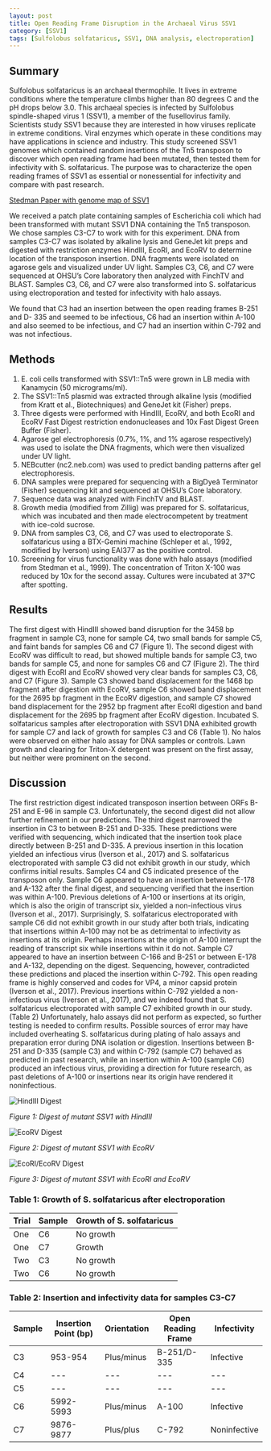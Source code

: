 ```yaml
---
layout: post
title: Open Reading Frame Disruption in the Archaeal Virus SSV1
category: [SSV1]
tags: [Sulfolobus solfataricus, SSV1, DNA analysis, electroporation]
---
```

## Summary

Sulfolobus solfataricus is an archaeal thermophile. It lives in extreme conditions where the temperature climbs higher than 80 degrees C and the pH drops below 3.0. This archaeal species is infected by Sulfolobus spindle-shaped virus 1 (SSV1), a member of the fusellovirus family. Scientists study SSV1 because they are interested in how viruses replicate in extreme conditions. Viral enzymes which operate in these conditions may have applications in science and industry. This study screened SSV1 genomes which contained random insertions of the Tn5 transposon to discover which open reading frame had been mutated, then tested them for infectivity with S. solfataricus. The purpose was to characterize the open reading frames of SSV1 as essential or nonessential for infectivity and compare with past research.

[Stedman Paper with genome map of SSV1](https://pdxscholar.library.pdx.edu/cgi/viewcontent.cgi?article=1034&context=bio_fac)  

We received a patch plate containing samples of Escherichia coli which had been transformed with mutant SSV1 DNA containing the Tn5 transposon. We chose samples C3-C7 to work with for this experiment. DNA from samples C3-C7 was isolated by alkaline lysis and GeneJet kit preps and digested with restriction enzymes HindIII, EcoRI, and EcoRV to determine location of the transposon insertion. DNA fragments were isolated on agarose gels and visualized under UV light. Samples C3, C6, and C7 were sequenced at OHSU’s Core laboratory then analyzed with FinchTV and BLAST. Samples C3, C6, and C7 were also transformed into S. solfataricus using electroporation and tested for infectivity with halo assays.

We found that C3 had an insertion between the open reading frames B-251 and D- 335 and seemed to be infectious, C6 had an insertion within A-100 and also seemed to be infectious, and C7 had an insertion within C-792 and was not infectious.

## Methods

1. E. coli cells transformed with SSV1::Tn5 were grown in LB media with Kanamycin (50 micrograms/ml).
2. The SSV1::Tn5 plasmid was extracted through alkaline lysis (modified from Kratt et al., Biotechniques) and GeneJet kit (Fisher) preps.
3. Three digests were performed with HindIII, EcoRV, and both EcoRI and EcoRV Fast Digest restriction endonucleases and 10x Fast Digest Green Buffer (Fisher).
4. Agarose gel electrophoresis (0.7%, 1%, and 1% agarose respectively) was used to isolate the DNA fragments, which were then visualized under UV light.
5. NEBcutter (nc2.neb.com) was used to predict banding patterns after gel electrophoresis.
6. DNA samples were prepared for sequencing with a BigDyeâ Terminator (Fisher) sequencing kit and sequenced at OHSU’s Core laboratory.
7. Sequence data was analyzed with FinchTV and BLAST.
8. Growth media (modified from Zillig) was prepared for S. solfataricus, which was incubated and then made electrocompetent by treatment with ice-cold sucrose.
9. DNA from samples C3, C6, and C7 was used to electroporate S. solfataricus using a BTX-Gemini machine (Schleper et al., 1992, modified by Iverson) using EAI377 as the positive control.
10. Screening for virus functionality was done with halo assays (modified from Stedman et al., 1999). The concentration of Triton X-100 was reduced by 10x for the second assay. Cultures were incubated at 37°C after spotting.

## Results

The first digest with HindIII showed band disruption for the 3458 bp fragment in sample C3, none for sample C4, two small bands for sample C5, and faint bands for samples C6 and C7 (Figure 1). The second digest with EcoRV was difficult to read, but showed multiple bands for sample C3, two bands for sample C5, and none for samples C6 and C7 (Figure 2). The third digest with EcoRI and EcoRV showed very clear bands for samples C3, C6, and C7 (Figure 3). Sample C3 showed band displacement for the 1468 bp fragment after digestion with EcoRV, sample C6 showed band displacement for the 2695 bp fragment in the EcoRV digestion, and sample C7 showed band displacement for the 2952 bp fragment after EcoRI digestion and band displacement for the 2695 bp fragment after EcoRV digestion. Incubated S. solfataricus samples after electroporation with SSV1 DNA exhibited growth for sample C7 and lack of growth for samples C3 and C6 (Table 1). No halos were observed on either halo assay for DNA samples or controls. Lawn growth and clearing for Triton-X detergent was present on the first assay, but neither were prominent on the second.

## Discussion

The first restriction digest indicated transposon insertion between ORFs B-251 and E-96 in sample C3. Unfortunately, the second digest did not allow further refinement in our predictions. The third digest narrowed the insertion in C3 to between B-251 and D-335. These predictions were verified with sequencing, which indicated that the insertion took place directly between B-251 and D-335. A previous insertion in this location yielded an infectious virus (Iverson et al., 2017) and S. solfataricus electroporated with sample C3 did not exhibit growth in our study, which confirms initial results. Samples C4 and C5 indicated presence of the transposon only. Sample C6 appeared to have an insertion between E-178 and A-132 after the final digest, and sequencing verified that the insertion was within A-100. Previous deletions of A-100 or insertions at its origin, which is also the origin of transcript six, yielded a non-infectious virus (Iverson et al., 2017). Surprisingly, S. solfataricus electroporated with sample C6 did not exhibit growth in our study after both trials, indicating that insertions within A-100 may not be as detrimental to infectivity as insertions at its origin. Perhaps insertions at the origin of A-100 interrupt the reading of transcript six while insertions within it do not. Sample C7 appeared to have an insertion between C-166 and B-251 or between E-178 and A-132, depending on the digest. Sequencing, however, contradicted these predictions and placed the insertion within C-792. This open reading frame is highly conserved and codes for VP4, a minor capsid protein (Iverson et al., 2017). Previous insertions within C-792 yielded a non-infectious virus (Iverson et al., 2017), and we indeed found that S. solfataricus electroporated with sample C7 exhibited growth in our study. (Table 2) Unfortunately, halo assays did not perform as expected, so further testing is needed to confirm results. Possible sources of error may have included overheating S. solfataricus during plating of halo assays and preparation error during DNA isolation or digestion. Insertions between B-251 and D-335 (sample C3) and within C-792 (sample C7) behaved as predicted in past research, while an insertion within A-100 (sample C6) produced an infectious virus, providing a direction for future research, as past deletions of A-100 or insertions near its origin have rendered it noninfectious.

![HindIII Digest](https://raw.githubusercontent.com/benjamin-e-moore/Moore_Lab_Notebook/master/images/BMCS_NoLadder.jpg)

*Figure 1: Digest of mutant SSV1 with HindIII*

![EcoRV Digest](https://raw.githubusercontent.com/benjamin-e-moore/Moore_Lab_Notebook/master/images/BCWP%20EcoRV%20Digest%20SSV1.JPG)

*Figure 2: Digest of mutant SSV1 with EcoRV*

![EcoRI/EcoRV Digest](https://raw.githubusercontent.com/benjamin-e-moore/Moore_Lab_Notebook/master/images/CSBM.PNG)

*Figure 3: Digest of mutant SSV1 with EcoRI and EcoRV*

### Table 1: Growth of S. solfataricus after electroporation

| Trial | Sample | Growth of S. solfataricus |
|-------|--------|---------------------------|
| One | C6 | No growth |
| One | C7 | Growth |
| Two | C3 | No growth |
| Two | C6 | No growth |

### Table 2: Insertion and infectivity data for samples C3-C7

| Sample | Insertion Point (bp) | Orientation | Open Reading Frame | Infectivity |
|--------|----------------------|-------------|--------------------|-------------|
| C3 | 953-954 | Plus/minus | B-251/D-335 | Infective |
| C4 | --- | --- | --- | --- |
| C5 | --- | --- | --- | --- |
| C6 | 5992-5993 | Plus/minus | A-100 | Infective |
| C7 | 9876-9877 | Plus/plus | C-792 | Noninfective |

